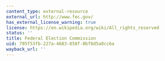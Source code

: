 ```yaml
---
content_type: external-resource
external_url: http://www.fec.gov/
has_external_license_warning: true
license: https://en.wikipedia.org/wiki/All_rights_reserved
status: ''
title: Federal Election Commission
uid: 795f53fb-227a-4683-858f-0bf8d5a0cc6a
wayback_url: ''
---
```

